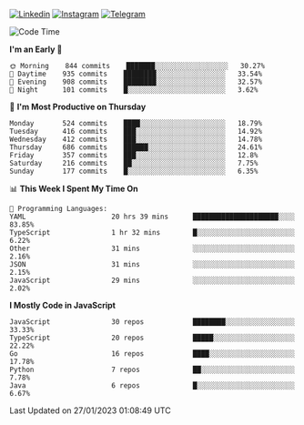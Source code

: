 [![Linkedin](https://img.shields.io/badge/-Archie-blue?style=flat-square&labelColor=gray&logo=Linkedin&logoColor=white&link=https://www.linkedin.com/in/archisdi)](https://www.linkedin.com/in/archisdi)
[![Instagram](https://img.shields.io/badge/-@archisdi-orange?style=flat-square&labelColor=gray&logo=Instagram&logoColor=white&link=https://www.instagram.com/archisdi)](https://www.instagram.com/archisdi)
[![Telegram](https://img.shields.io/badge/-aai-informational?style=flat-square&labelColor=gray&logo=telegram&logoColor=white&link=https://t.me/archisdi)](https://t.me/archisdi)

<!--START_SECTION:waka-->
![Code Time](http://img.shields.io/badge/Code%20Time-1%2C983%20hrs%2015%20mins-blue)

**I'm an Early 🐤** 

```text
🌞 Morning    844 commits    ███████░░░░░░░░░░░░░░░░░░   30.27% 
🌆 Daytime    935 commits    ████████░░░░░░░░░░░░░░░░░   33.54% 
🌃 Evening    908 commits    ████████░░░░░░░░░░░░░░░░░   32.57% 
🌙 Night      101 commits    █░░░░░░░░░░░░░░░░░░░░░░░░   3.62%

```
📅 **I'm Most Productive on Thursday** 

```text
Monday       524 commits    ████░░░░░░░░░░░░░░░░░░░░░   18.79% 
Tuesday      416 commits    ███░░░░░░░░░░░░░░░░░░░░░░   14.92% 
Wednesday    412 commits    ███░░░░░░░░░░░░░░░░░░░░░░   14.78% 
Thursday     686 commits    ██████░░░░░░░░░░░░░░░░░░░   24.61% 
Friday       357 commits    ███░░░░░░░░░░░░░░░░░░░░░░   12.8% 
Saturday     216 commits    ██░░░░░░░░░░░░░░░░░░░░░░░   7.75% 
Sunday       177 commits    █░░░░░░░░░░░░░░░░░░░░░░░░   6.35%

```


📊 **This Week I Spent My Time On** 

```text
💬 Programming Languages: 
YAML                     20 hrs 39 mins      █████████████████████░░░░   83.85% 
TypeScript               1 hr 32 mins        █░░░░░░░░░░░░░░░░░░░░░░░░   6.22% 
Other                    31 mins             ░░░░░░░░░░░░░░░░░░░░░░░░░   2.16% 
JSON                     31 mins             ░░░░░░░░░░░░░░░░░░░░░░░░░   2.15% 
JavaScript               29 mins             ░░░░░░░░░░░░░░░░░░░░░░░░░   2.02%

```

**I Mostly Code in JavaScript** 

```text
JavaScript               30 repos            ████████░░░░░░░░░░░░░░░░░   33.33% 
TypeScript               20 repos            █████░░░░░░░░░░░░░░░░░░░░   22.22% 
Go                       16 repos            ████░░░░░░░░░░░░░░░░░░░░░   17.78% 
Python                   7 repos             ██░░░░░░░░░░░░░░░░░░░░░░░   7.78% 
Java                     6 repos             █░░░░░░░░░░░░░░░░░░░░░░░░   6.67%

```



 Last Updated on 27/01/2023 01:08:49 UTC
<!--END_SECTION:waka-->